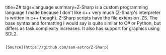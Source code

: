 title=Z#
tags=language
summary=Z-Sharp is a custom programming language I made because I don't like c++ very much (Z-Sharp's interpreter is written in c++ though). Z-Sharp scripts have the file extension .ZS. The base syntax and formatting I would say is quite similar to C# or Python, but differs as task complexity increases. It also has support for graphics using SDL2.
~~~~~~

[Source](https://github.com/sam-astro/Z-Sharp)

